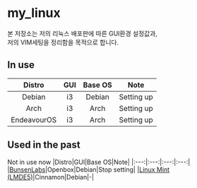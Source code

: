 # my_linux
본 저장소는 저의 리눅스 배포판에 따른 GUI환경 설정값과,  
저의 VIM세팅을 정리함을 목적으로 합니다.


## In use
|Distro|GUI|Base OS|Note|
|:---:|:---:|:---:|:---:|
|Debian|i3|Debian|Setting up|
|Arch|i3|Arch|Setting up|
|EndeavourOS|i3|Arch|Setting up|

## Used in the past
Not in use now
|Distro|GUI|Base OS|Note|
|:---:|:---:|:---:|:---:|
|[BunsenLabs](https://github.com/2daeeun/my_linux/tree/BunsenLabs_Openbox)|Openbox|Debian|Stop setting|
|[Linux Mint (LMDE5)](https://github.com/2daeeun/my_linux/tree/Linux_Mint_Cinnamon)|Cinnamon|Debian|-|


